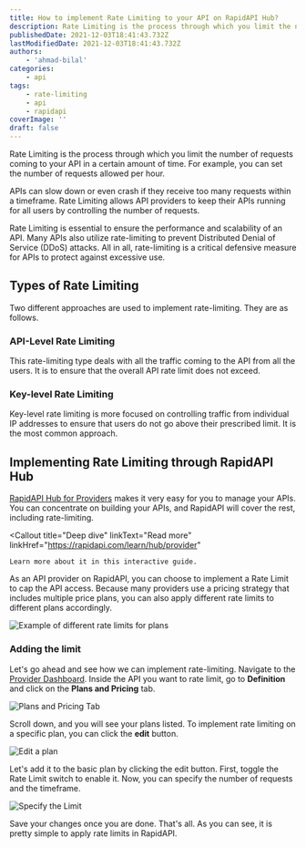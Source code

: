 ```yaml
---
title: How to implement Rate Limiting to your API on RapidAPI Hub?
description: Rate Limiting is the process through which you limit the number of requests coming to your API in a certain amount of time. This guide will show how RapidAPI Hub allows you to implement rate limits quickly.
publishedDate: 2021-12-03T18:41:43.732Z
lastModifiedDate: 2021-12-03T18:41:43.732Z
authors:
    - 'ahmad-bilal'
categories:
    - api
tags:
    - rate-limiting
    - api
    - rapidapi
coverImage: ''
draft: false
---
```


<Lead>

Rate Limiting is the process through which you limit the number of requests coming to your API in a certain amount of time. For example, you can set the number of requests allowed per hour.

</Lead>

APIs can slow down or even crash if they receive too many requests within a timeframe. Rate Limiting allows API providers to keep their APIs running for all users by controlling the number of requests.

Rate Limiting is essential to ensure the performance and scalability of an API. Many APIs also utilize rate-limiting to prevent Distributed Denial of Service (DDoS) attacks. All in all, rate-limiting is a critical defensive measure for APIs to protect against excessive use.

## Types of Rate Limiting

Two different approaches are used to implement rate-limiting. They are as follows.

### API-Level Rate Limiting

This rate-limiting type deals with all the traffic coming to the API from all the users. It is to ensure that the overall API rate limit does not exceed.

### Key-level Rate Limiting

Key-level rate limiting is more focused on controlling traffic from individual IP addresses to ensure that users do not go above their prescribed limit. It is the most common approach.

## Implementing Rate Limiting through RapidAPI Hub

[RapidAPI Hub for Providers](https://RapidAPI.com/hub?utm_source=RapidAPI.com/guides&utm_medium=DevRel&utm_campaign=DevRel) makes it very easy for you to manage your APIs. You can concentrate on building your APIs, and RapidAPI will cover the rest, including rate-limiting.

<Callout
	title="Deep dive"
	linkText="Read more"
	linkHref="https://rapidapi.com/learn/hub/provider"
>
	Learn more about it in this interactive guide.
</Callout>

As an API provider on RapidAPI, you can choose to implement a Rate Limit to cap the API access. Because many providers use a pricing strategy that includes multiple price plans, you can also apply different rate limits to different plans accordingly.

![Example of different rate limits for plans](https://raw.githubusercontent.com/RapidAPI/DevRel-Stack-Data/production/guides/posts/how-to-rate-limit/images/example.png)

### Adding the limit

Let's go ahead and see how we can implement rate-limiting. Navigate to the [Provider Dashboard](https://rapidapi.com/provider?utm_source=RapidAPI.com/guides&utm_medium=DevRel&utm_campaign=DevRel). Inside the API you want to rate limit, go to **Definition** and click on the **Plans and Pricing** tab.

![Plans and Pricing Tab](https://raw.githubusercontent.com/RapidAPI/DevRel-Stack-Data/production/guides/posts/how-to-rate-limit/images/plans-tab.png)

Scroll down, and you will see your plans listed. To implement rate limiting on a specific plan, you can click the **edit** button.

![Edit a plan](https://raw.githubusercontent.com/RapidAPI/DevRel-Stack-Data/production/guides/posts/how-to-rate-limit/images/edit-plan.png)

Let's add it to the basic plan by clicking the edit button. First, toggle the Rate Limit switch to enable it. Now, you can specify the number of requests and the timeframe.

![Specify the Limit](https://raw.githubusercontent.com/RapidAPI/DevRel-Stack-Data/production/guides/posts/how-to-rate-limit/images/add-limit.png)

Save your changes once you are done. That's all. As you can see, it is pretty simple to apply rate limits in RapidAPI.
